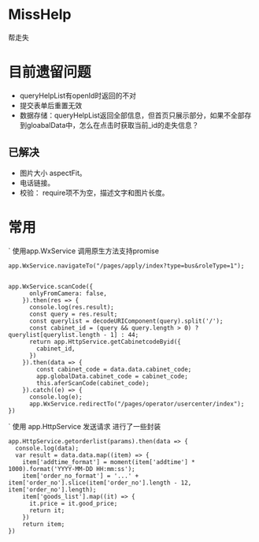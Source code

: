 # MissHelp
帮走失

# 目前遗留问题

- queryHelpList有openId时返回的不对
- 提交表单后重置无效
- 数据存储：queryHelpList返回全部信息，但首页只展示部分，如果不全部存到gloabalData中，怎么在点击时获取当前_id的走失信息？

## 已解决
- 图片大小 aspectFit。
- 电话链接。 
- 校验： require项不为空，描述文字和图片长度。

# 常用

 ` 使用app.WxService 调用原生方法支持promise
 
    app.WxService.navigateTo("/pages/apply/index?type=bus&roleType=1");


    app.WxService.scanCode({
          onlyFromCamera: false,
        }).then(res => {
          console.log(res.result);
          const query = res.result;
          const querylist = decodeURIComponent(query).split('/');
          const cabinet_id = (query && query.length > 0) ? querylist[querylist.length - 1] : 44;
          return app.HttpService.getCabinetcodeByid({
            cabinet_id,
          })
        }).then(data => {
            const cabinet_code = data.data.cabinet_code;
            app.globalData.cabinet_code = cabinet_code;
            this.aferScanCode(cabinet_code);
        }).catch((e) => {
          console.log(e);
          app.WxService.redirectTo("/pages/operator/usercenter/index");
    })

` 使用 app.HttpService 发送请求 进行了一些封装

    app.HttpService.getorderlist(params).then(data => {
      console.log(data);
      var result = data.data.map((item) => {
        item['addtime_format'] = moment(item['addtime'] * 1000).format('YYYY-MM-DD HH:mm:ss');
        item['order_no_format'] = '...' + item['order_no'].slice(item['order_no'].length - 12, item['order_no'].length);
        item['goods_list'].map((it) => {
          it.price = it.good_price;
          return it;
        })
        return item;
    })